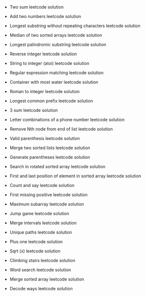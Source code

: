 - Two sum leetcode solution

- Add two numbers leetcode solution

- Longest substring without repeating characters leetcode solution

- Median of two sorted arrays leetcode solution

- Longest palindromic substring leetcode solution

- Reverse integer leetcode solution

- String to integer (atoi) leetcode solution

- Regular expression matching leetcode solution

- Container with most water leetcode solution

- Roman to integer leetcode solution

- Longest common prefix leetcode solution

- 3 sum leetcode solution

- Letter combinations of a phone number leetcode solution

- Remove Nth node from end of list leetcode solution

- Valid parenthesis leetcode solution

- Merge two sorted lists leetcode solution

- Generate parentheses leetcode solution

- Search in rotated sorted array leetcode solution

- First and last position of element in sorted array leetcode solution

- Count and say leetcode solution

- First missing positive leetcode solution

- Maximum subarray leetcode solution

- Jump game leetcode solution

- Merge intervals leetcode solution

- Unique paths leetcode solution

- Plus one leetcode solution

- Sqrt (x) leetcode solution

- Climbing stairs leetcode solution

- Word search leetcode solution

- Merge sorted array leetcode solution

- Decode ways leetcode solution